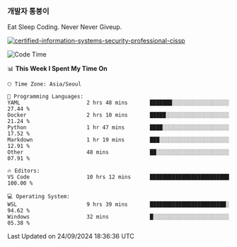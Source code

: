 ### 개발자 통붕이
Eat Sleep Coding.
Never Never Giveup.

[![certified-information-systems-security-professional-cissp](https://user-images.githubusercontent.com/44606727/157613689-acd84ec6-5f8f-4e79-89d9-a8d51f033634.png)](https://www.credly.com/badges/f394a010-85a0-450b-9136-8043af01d71c/public_url)

<!--START_SECTION:waka-->
![Code Time](http://img.shields.io/badge/Code%20Time-3%2C447%20hrs%2032%20mins-blue)

📊 **This Week I Spent My Time On** 

```text
🕑︎ Time Zone: Asia/Seoul

💬 Programming Languages: 
YAML                     2 hrs 48 mins       ███████░░░░░░░░░░░░░░░░░░   27.44 % 
Docker                   2 hrs 10 mins       █████░░░░░░░░░░░░░░░░░░░░   21.24 % 
Python                   1 hr 47 mins        ████░░░░░░░░░░░░░░░░░░░░░   17.52 % 
Markdown                 1 hr 19 mins        ███░░░░░░░░░░░░░░░░░░░░░░   12.91 % 
Other                    48 mins             ██░░░░░░░░░░░░░░░░░░░░░░░   07.91 % 

🔥 Editors: 
VS Code                  10 hrs 12 mins      █████████████████████████   100.00 % 

💻 Operating System: 
WSL                      9 hrs 39 mins       ████████████████████████░   94.62 % 
Windows                  32 mins             █░░░░░░░░░░░░░░░░░░░░░░░░   05.38 % 
```


 Last Updated on 24/09/2024 18:36:36 UTC
<!--END_SECTION:waka-->
